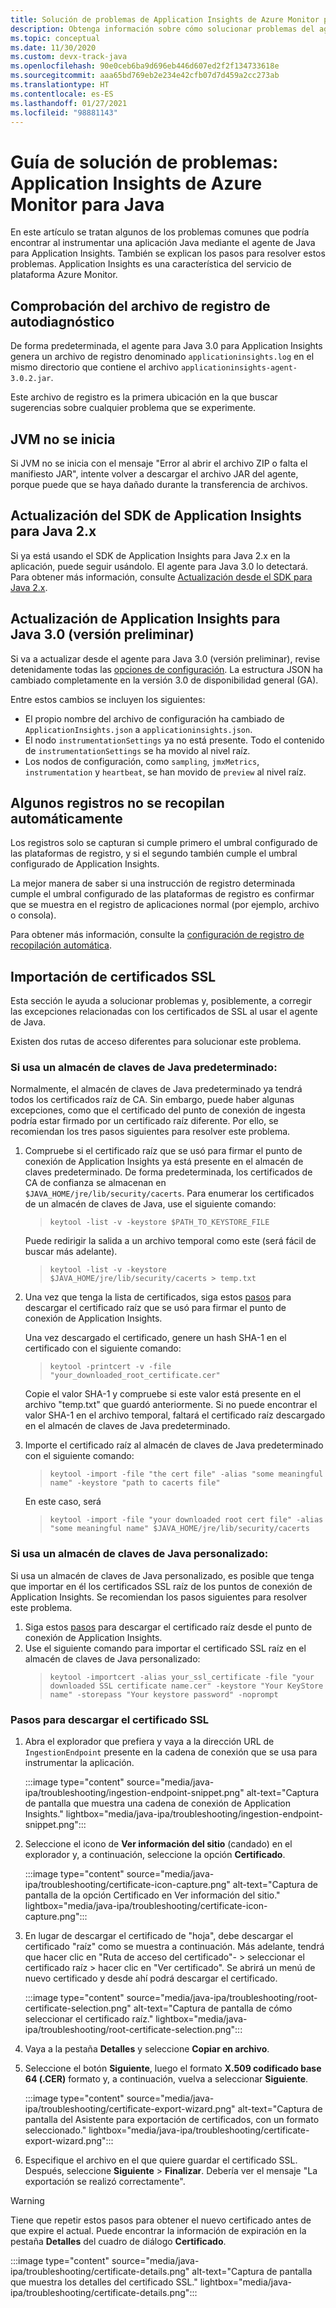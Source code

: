 ```yaml
---
title: Solución de problemas de Application Insights de Azure Monitor para Java
description: Obtenga información sobre cómo solucionar problemas del agente de Java para Application Insights de Azure Monitor
ms.topic: conceptual
ms.date: 11/30/2020
ms.custom: devx-track-java
ms.openlocfilehash: 90e0ceb6ba9d696eb446d607ed2f2f134733618e
ms.sourcegitcommit: aaa65bd769eb2e234e42cfb07d7d459a2cc273ab
ms.translationtype: HT
ms.contentlocale: es-ES
ms.lasthandoff: 01/27/2021
ms.locfileid: "98881143"
---
```

# <a name="troubleshooting-guide-azure-monitor-application-insights-for-java"></a>Guía de solución de problemas: Application Insights de Azure Monitor para Java

En este artículo se tratan algunos de los problemas comunes que podría encontrar al instrumentar una aplicación Java mediante el agente de Java para Application Insights. También se explican los pasos para resolver estos problemas. Application Insights es una característica del servicio de plataforma Azure Monitor.

## <a name="check-the-self-diagnostic-log-file"></a>Comprobación del archivo de registro de autodiagnóstico

De forma predeterminada, el agente para Java 3.0 para Application Insights genera un archivo de registro denominado `applicationinsights.log` en el mismo directorio que contiene el archivo `applicationinsights-agent-3.0.2.jar`.

Este archivo de registro es la primera ubicación en la que buscar sugerencias sobre cualquier problema que se experimente.

## <a name="jvm-fails-to-start"></a>JVM no se inicia

Si JVM no se inicia con el mensaje "Error al abrir el archivo ZIP o falta el manifiesto JAR", intente volver a descargar el archivo JAR del agente, porque puede que se haya dañado durante la transferencia de archivos.

## <a name="upgrade-from-the-application-insights-java-2x-sdk"></a>Actualización del SDK de Application Insights para Java 2.x

Si ya está usando el SDK de Application Insights para Java 2.x en la aplicación, puede seguir usándolo. El agente para Java 3.0 lo detectará. Para obtener más información, consulte [Actualización desde el SDK para Java 2.x](./java-standalone-upgrade-from-2x.md).

## <a name="upgrade-from-application-insights-java-30-preview"></a>Actualización de Application Insights para Java 3.0 (versión preliminar)

Si va a actualizar desde el agente para Java 3.0 (versión preliminar), revise detenidamente todas las [opciones de configuración](./java-standalone-config.md). La estructura JSON ha cambiado completamente en la versión 3.0 de disponibilidad general (GA).

Entre estos cambios se incluyen los siguientes:

-  El propio nombre del archivo de configuración ha cambiado de `ApplicationInsights.json` a `applicationinsights.json`.
-  El nodo `instrumentationSettings` ya no está presente. Todo el contenido de `instrumentationSettings` se ha movido al nivel raíz. 
-  Los nodos de configuración, como `sampling`, `jmxMetrics`, `instrumentation` y `heartbeat`, se han movido de `preview` al nivel raíz.

## <a name="some-logging-is-not-auto-collected"></a>Algunos registros no se recopilan automáticamente

Los registros solo se capturan si cumple primero el umbral configurado de las plataformas de registro, y si el segundo también cumple el umbral configurado de Application Insights.

La mejor manera de saber si una instrucción de registro determinada cumple el umbral configurado de las plataformas de registro es confirmar que se muestra en el registro de aplicaciones normal (por ejemplo, archivo o consola).

Para obtener más información, consulte la [configuración de registro de recopilación automática](./java-standalone-config.md#auto-collected-logging).

## <a name="import-ssl-certificates"></a>Importación de certificados SSL

Esta sección le ayuda a solucionar problemas y, posiblemente, a corregir las excepciones relacionadas con los certificados de SSL al usar el agente de Java.

Existen dos rutas de acceso diferentes para solucionar este problema.

### <a name="if-using-a-default-java-keystore"></a>Si usa un almacén de claves de Java predeterminado:

Normalmente, el almacén de claves de Java predeterminado ya tendrá todos los certificados raíz de CA. Sin embargo, puede haber algunas excepciones, como que el certificado del punto de conexión de ingesta podría estar firmado por un certificado raíz diferente. Por ello, se recomiendan los tres pasos siguientes para resolver este problema.

1.  Compruebe si el certificado raíz que se usó para firmar el punto de conexión de Application Insights ya está presente en el almacén de claves predeterminado. De forma predeterminada, los certificados de CA de confianza se almacenan en `$JAVA_HOME/jre/lib/security/cacerts`. Para enumerar los certificados de un almacén de claves de Java, use el siguiente comando:
    > `keytool -list -v -keystore $PATH_TO_KEYSTORE_FILE`
 
    Puede redirigir la salida a un archivo temporal como este (será fácil de buscar más adelante).
    > `keytool -list -v -keystore $JAVA_HOME/jre/lib/security/cacerts > temp.txt`

2. Una vez que tenga la lista de certificados, siga estos [pasos](#steps-to-download-ssl-certificate) para descargar el certificado raíz que se usó para firmar el punto de conexión de Application Insights.

    Una vez descargado el certificado, genere un hash SHA-1 en el certificado con el siguiente comando:
    > `keytool -printcert -v -file "your_downloaded_root_certificate.cer"`
 
    Copie el valor SHA-1 y compruebe si este valor está presente en el archivo "temp.txt" que guardó anteriormente.  Si no puede encontrar el valor SHA-1 en el archivo temporal, faltará el certificado raíz descargado en el almacén de claves de Java predeterminado.


3. Importe el certificado raíz al almacén de claves de Java predeterminado con el siguiente comando:
    >   `keytool -import -file "the cert file" -alias "some meaningful name" -keystore "path to cacerts file"`
 
    En este caso, será
 
    > `keytool -import -file "your downloaded root cert file" -alias "some meaningful name" $JAVA_HOME/jre/lib/security/cacerts`


### <a name="if-using-a-custom-java-keystore"></a>Si usa un almacén de claves de Java personalizado:

Si usa un almacén de claves de Java personalizado, es posible que tenga que importar en él los certificados SSL raíz de los puntos de conexión de Application Insights.
Se recomiendan los pasos siguientes para resolver este problema.
1. Siga estos [pasos](#steps-to-download-ssl-certificate) para descargar el certificado raíz desde el punto de conexión de Application Insights.
2. Use el siguiente comando para importar el certificado SSL raíz en el almacén de claves de Java personalizado:
    > `keytool -importcert -alias your_ssl_certificate -file "your downloaded SSL certificate name.cer" -keystore "Your KeyStore name" -storepass "Your keystore password" -noprompt`

### <a name="steps-to-download-ssl-certificate"></a>Pasos para descargar el certificado SSL

1.  Abra el explorador que prefiera y vaya a la dirección URL de `IngestionEndpoint` presente en la cadena de conexión que se usa para instrumentar la aplicación.

    :::image type="content" source="media/java-ipa/troubleshooting/ingestion-endpoint-snippet.png" alt-text="Captura de pantalla que muestra una cadena de conexión de Application Insights." lightbox="media/java-ipa/troubleshooting/ingestion-endpoint-snippet.png":::

2.  Seleccione el icono de **Ver información del sitio** (candado) en el explorador y, a continuación, seleccione la opción **Certificado**.

    :::image type="content" source="media/java-ipa/troubleshooting/certificate-icon-capture.png" alt-text="Captura de pantalla de la opción Certificado en Ver información del sitio." lightbox="media/java-ipa/troubleshooting/certificate-icon-capture.png":::

3.  En lugar de descargar el certificado de "hoja", debe descargar el certificado "raíz" como se muestra a continuación. Más adelante, tendrá que hacer clic en "Ruta de acceso del certificado"- > seleccionar el certificado raíz > hacer clic en "Ver certificado". Se abrirá un menú de nuevo certificado y desde ahí podrá descargar el certificado.

    :::image type="content" source="media/java-ipa/troubleshooting/root-certificate-selection.png" alt-text="Captura de pantalla de cómo seleccionar el certificado raíz." lightbox="media/java-ipa/troubleshooting/root-certificate-selection.png":::

4.  Vaya a la pestaña **Detalles** y seleccione **Copiar en archivo**.
5.  Seleccione el botón **Siguiente**, luego el formato **X.509 codificado base 64 (.CER)** formato y, a continuación, vuelva a seleccionar **Siguiente**.

    :::image type="content" source="media/java-ipa/troubleshooting/certificate-export-wizard.png" alt-text="Captura de pantalla del Asistente para exportación de certificados, con un formato seleccionado." lightbox="media/java-ipa/troubleshooting/certificate-export-wizard.png":::

6.  Especifique el archivo en el que quiere guardar el certificado SSL. Después, seleccione **Siguiente** > **Finalizar**. Debería ver el mensaje "La exportación se realizó correctamente".

> [!WARNING]
> Tiene que repetir estos pasos para obtener el nuevo certificado antes de que expire el actual. Puede encontrar la información de expiración en la pestaña **Detalles** del cuadro de diálogo **Certificado**.
>
> :::image type="content" source="media/java-ipa/troubleshooting/certificate-details.png" alt-text="Captura de pantalla que muestra los detalles del certificado SSL." lightbox="media/java-ipa/troubleshooting/certificate-details.png":::
